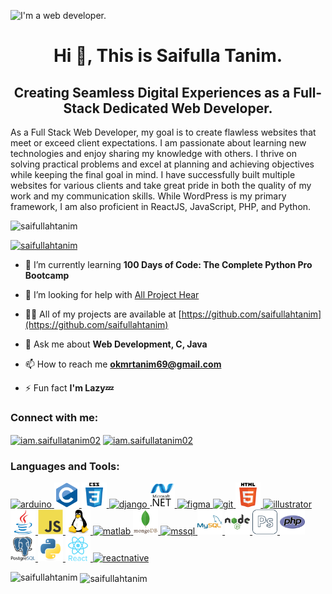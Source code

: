 ![I'm a web developer.](https://scontent.fdac14-1.fna.fbcdn.net/v/t39.30808-6/471090088_608526811546664_2954262173683584969_n.jpg?_nc_cat=111&ccb=1-7&_nc_sid=127cfc&_nc_ohc=L3GK097WdSQQ7kNvgFg2LPB&_nc_zt=23&_nc_ht=scontent.fdac14-1.fna&_nc_gid=AXZh2yHpo5sjq4GcTQUaYcA&oh=00_AYBSN-h_FA3XoVzNNs2RQPyzLDG7B7CI6Sf6lmGKQUR7xw&oe=676FA130)
<h1 align="center">Hi 👋, This is Saifulla Tanim.</h1>
<h2 align="center">Creating Seamless Digital Experiences as a Full-Stack Dedicated Web Developer.</h2>

<p align="letf">As a Full Stack Web Developer, my goal is to create flawless websites that meet or exceed client expectations. I am passionate about learning new technologies and enjoy sharing my knowledge with others. I thrive on solving practical problems and excel at planning and achieving objectives while keeping the final goal in mind. I have successfully built multiple websites for various clients and take great pride in both the quality of my work and my communication skills. While WordPress is my primary framework, I am also proficient in ReactJS, JavaScript, PHP, and Python.</p>



<p align="left"> <img src="https://komarev.com/ghpvc/?username=saifullahtanim&label=Profile%20views&color=0e75b6&style=flat" alt="saifullahtanim" /> </p>

<p align="left"> <a href="https://github.com/ryo-ma/github-profile-trophy"><img src="https://github-profile-trophy.vercel.app/?username=saifullahtanim" alt="saifullahtanim" /></a> </p>

- 🌱 I’m currently learning **100 Days of Code: The Complete Python Pro Bootcamp**
 
- 🤝 I’m looking for help with [All Project Hear](https://github.com/saifullahtanim) 

- 👨‍💻 All of my projects are available at [https://github.com/saifullahtanim](https://github.com/saifullahtanim)

- 💬 Ask me about **Web Development, C, Java**

- 📫 How to reach me **okmrtanim69@gmail.com**

- ⚡ Fun fact **I'm Lazy💤**

<h3 align="left">Connect with me:</h3>
<p align="left">
<a href="https://twitter.com/iam.saifullatanim02" target="blank"><img align="center" src="https://raw.githubusercontent.com/rahuldkjain/github-profile-readme-generator/master/src/images/icons/Social/twitter.svg" alt="iam.saifullatanim02" height="30" width="40" /></a>
<a href="https://fb.com/iam.saifullatanim02" target="blank"><img align="center" src="https://raw.githubusercontent.com/rahuldkjain/github-profile-readme-generator/master/src/images/icons/Social/facebook.svg" alt="iam.saifullatanim02" height="30" width="40" /></a>
</p>

<h3 align="left">Languages and Tools:</h3>
<p align="left"> <a href="https://www.arduino.cc/" target="_blank" rel="noreferrer"> <img src="https://cdn.worldvectorlogo.com/logos/arduino-1.svg" alt="arduino" width="40" height="40"/> </a> <a href="https://www.cprogramming.com/" target="_blank" rel="noreferrer"> <img src="https://raw.githubusercontent.com/devicons/devicon/master/icons/c/c-original.svg" alt="c" width="40" height="40"/> </a> <a href="https://www.w3schools.com/css/" target="_blank" rel="noreferrer"> <img src="https://raw.githubusercontent.com/devicons/devicon/master/icons/css3/css3-original-wordmark.svg" alt="css3" width="40" height="40"/> </a> <a href="https://www.djangoproject.com/" target="_blank" rel="noreferrer"> <img src="https://cdn.worldvectorlogo.com/logos/django.svg" alt="django" width="40" height="40"/> </a> <a href="https://dotnet.microsoft.com/" target="_blank" rel="noreferrer"> <img src="https://raw.githubusercontent.com/devicons/devicon/master/icons/dot-net/dot-net-original-wordmark.svg" alt="dotnet" width="40" height="40"/> </a> <a href="https://www.figma.com/" target="_blank" rel="noreferrer"> <img src="https://www.vectorlogo.zone/logos/figma/figma-icon.svg" alt="figma" width="40" height="40"/> </a> <a href="https://git-scm.com/" target="_blank" rel="noreferrer"> <img src="https://www.vectorlogo.zone/logos/git-scm/git-scm-icon.svg" alt="git" width="40" height="40"/> </a> <a href="https://www.w3.org/html/" target="_blank" rel="noreferrer"> <img src="https://raw.githubusercontent.com/devicons/devicon/master/icons/html5/html5-original-wordmark.svg" alt="html5" width="40" height="40"/> </a> <a href="https://www.adobe.com/in/products/illustrator.html" target="_blank" rel="noreferrer"> <img src="https://www.vectorlogo.zone/logos/adobe_illustrator/adobe_illustrator-icon.svg" alt="illustrator" width="40" height="40"/> </a> <a href="https://www.java.com" target="_blank" rel="noreferrer"> <img src="https://raw.githubusercontent.com/devicons/devicon/master/icons/java/java-original.svg" alt="java" width="40" height="40"/> </a> <a href="https://developer.mozilla.org/en-US/docs/Web/JavaScript" target="_blank" rel="noreferrer"> <img src="https://raw.githubusercontent.com/devicons/devicon/master/icons/javascript/javascript-original.svg" alt="javascript" width="40" height="40"/> </a> <a href="https://www.linux.org/" target="_blank" rel="noreferrer"> <img src="https://raw.githubusercontent.com/devicons/devicon/master/icons/linux/linux-original.svg" alt="linux" width="40" height="40"/> </a> <a href="https://www.mathworks.com/" target="_blank" rel="noreferrer"> <img src="https://upload.wikimedia.org/wikipedia/commons/2/21/Matlab_Logo.png" alt="matlab" width="40" height="40"/> </a> <a href="https://www.mongodb.com/" target="_blank" rel="noreferrer"> <img src="https://raw.githubusercontent.com/devicons/devicon/master/icons/mongodb/mongodb-original-wordmark.svg" alt="mongodb" width="40" height="40"/> </a> <a href="https://www.microsoft.com/en-us/sql-server" target="_blank" rel="noreferrer"> <img src="https://www.svgrepo.com/show/303229/microsoft-sql-server-logo.svg" alt="mssql" width="40" height="40"/> </a> <a href="https://www.mysql.com/" target="_blank" rel="noreferrer"> <img src="https://raw.githubusercontent.com/devicons/devicon/master/icons/mysql/mysql-original-wordmark.svg" alt="mysql" width="40" height="40"/> </a> <a href="https://nodejs.org" target="_blank" rel="noreferrer"> <img src="https://raw.githubusercontent.com/devicons/devicon/master/icons/nodejs/nodejs-original-wordmark.svg" alt="nodejs" width="40" height="40"/> </a> <a href="https://www.photoshop.com/en" target="_blank" rel="noreferrer"> <img src="https://raw.githubusercontent.com/devicons/devicon/master/icons/photoshop/photoshop-line.svg" alt="photoshop" width="40" height="40"/> </a> <a href="https://www.php.net" target="_blank" rel="noreferrer"> <img src="https://raw.githubusercontent.com/devicons/devicon/master/icons/php/php-original.svg" alt="php" width="40" height="40"/> </a> <a href="https://www.postgresql.org" target="_blank" rel="noreferrer"> <img src="https://raw.githubusercontent.com/devicons/devicon/master/icons/postgresql/postgresql-original-wordmark.svg" alt="postgresql" width="40" height="40"/> </a> <a href="https://www.python.org" target="_blank" rel="noreferrer"> <img src="https://raw.githubusercontent.com/devicons/devicon/master/icons/python/python-original.svg" alt="python" width="40" height="40"/> </a> <a href="https://reactjs.org/" target="_blank" rel="noreferrer"> <img src="https://raw.githubusercontent.com/devicons/devicon/master/icons/react/react-original-wordmark.svg" alt="react" width="40" height="40"/> </a> <a href="https://reactnative.dev/" target="_blank" rel="noreferrer"> <img src="https://reactnative.dev/img/header_logo.svg" alt="reactnative" width="40" height="40"/> </a> </p>

<p><img align="left" src="https://github-readme-stats.vercel.app/api/top-langs?username=saifullahtanim&show_icons=true&locale=en&layout=compact" alt="saifullahtanim" /></p>

<p>&nbsp;<img align="center" src="https://github-readme-stats.vercel.app/api?username=saifullahtanim&show_icons=true&locale=en" alt="saifullahtanim" /></p>

